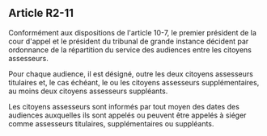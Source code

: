 Article R2-11
----
Conformément aux dispositions de l'article 10-7, le premier président de la cour
d'appel et le président du tribunal de grande instance décident par ordonnance
de la répartition du service des audiences entre les citoyens assesseurs.

Pour chaque audience, il est désigné, outre les deux citoyens assesseurs
titulaires et, le cas échéant, le ou les citoyens assesseurs supplémentaires, au
moins deux citoyens assesseurs suppléants.

Les citoyens assesseurs sont informés par tout moyen des dates des audiences
auxquelles ils sont appelés ou peuvent être appelés à siéger comme assesseurs
titulaires, supplémentaires ou suppléants.
